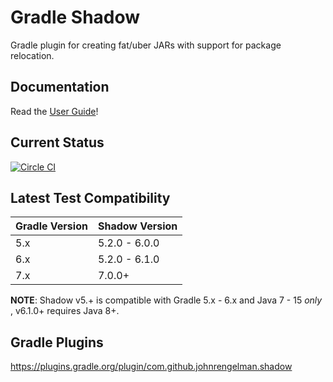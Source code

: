 # Gradle Shadow

Gradle plugin for creating fat/uber JARs with support for package relocation.

## Documentation

Read the [User Guide](http://imperceptiblethoughts.com/shadow)!

## Current Status

[![Circle CI](https://circleci.com/gh/johnrengelman/shadow.png?style=badge)](https://circleci.com/gh/johnrengelman/shadow)

## Latest Test Compatibility

| Gradle Version | Shadow Version |
|----------------|----------------|
| 5.x | 5.2.0 - 6.0.0|
| 6.x | 5.2.0 - 6.1.0|
| 7.x | 7.0.0+|

**NOTE**: Shadow v5.+ is compatible with Gradle 5.x - 6.x and Java 7 - 15 _only_ , v6.1.0+ requires Java 8+.


## Gradle Plugins

https://plugins.gradle.org/plugin/com.github.johnrengelman.shadow

